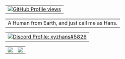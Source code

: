 <table>
<tr>
<td align="left" style="padding=0;">
<a href="https://discord.gg/cSRn8yj8Tn">
<img align="center" style="padding=0;" src="https://komarev.com/ghpvc/?username=theonlyhanss&color=84ADEF" alt="GitHub Profile views" />
</a>
</td>
</tr>
</table>
<table>
<tr>
<td>
A Human from Earth, and just call me as Hans.
</td>
</tr>
</table>
<table>
<tr>
<td align="left" style="padding=0;">
<a href="https://saweria.co/hansxyz">
    <img align="center" style="padding=0;" src="https://lanyard.cnrad.dev/api/917913229668274186?bg=transparent&idleMessage=I%20like%20to%20do%20something%20before%20others%20do%20it" alt="Discord Profile: xyzhans#5826"/>
</a>
</td>
</tr>
</table>

<table>
  <tr>
    <td align="left" style="padding=0;width=50%;">
<a href="#">
      <img align="center" style="padding=0;" src="https://grs.quantumly.dev/api/?username=theonlyhanss&show_icons=true&title_color=4F8CC9&text_color=9f9f9f&bg_color=00000000&hide_border=true&icon_color=84ADEF&hide_title=true&count_private=true" />
</a>
    </td>
    <td align="left" style="padding=0;width=50%;">
<a href="#">
      <img align="center" style="padding=0;" src="https://grs.quantumly.dev/api/top-langs/?username=theonlyhanss&layout=compact&show_icons=true&title_color=4F8CC9&text_color=9f9f9f&bg_color=00000000&hide_border=true&icon_color=00000000&count_private=true" />
</a>
    </td>
  </tr>
</table>
